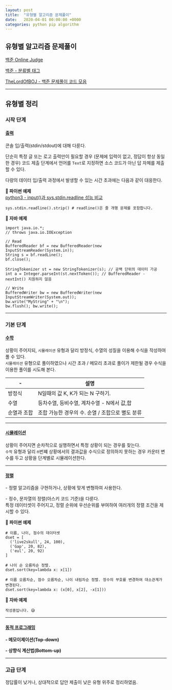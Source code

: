 ```yaml
---
layout: post
title:  "유형별 알고리즘 문제풀이"
date:   2020-04-01 00:00:00 +0000
categories: python pip algorithm
---
```


## 유형별 알고리즘 문제풀이
[백준 Online Judge](https://www.acmicpc.net/)

[백준 - 분류별 태그](https://www.acmicpc.net/problem/tags)

[TheLordOfBOJ - 백준 문제풀이 코드 모음](https://github.com/live2skull/TheLordOfBOJ)

----

## 유형별 정리

### 시작 단계

#### [출력](https://www.acmicpc.net/problem/tag/%EC%B6%9C%EB%A0%A5)

콘솔 입/출력(stdin/stdout)에 대해 다룬다.

단순히 특정 글 또는 로고 출력만이 필요할 경우 (문제에 입력이 없고, 정답이 항상 동일한 경우) 코드 제출 단계에서 언어를 `Text`로 지정하면 소스 코드가 아닌 답 자체를 제출할 수 있다.

다량의 데이터 입/출력 과정에서 발생할 수 있는 시간 초과에는 다음과 같이 대응한다.

**🧭 파이썬 예제**  
[python3 - input()과 sys.stdin.readline 성능 비교](https://stackoverflow.com/questions/22623528/sys-stdin-readline-and-input-which-one-is-faster-when-reading-lines-of-inpu)
```
sys.stdin.readline().strip() # readline()은 줄 개행 문제를 포함합니다.
```

**🧭 자바 예제**
```
import java.io.*;
// throws java.io.IOException

// Read
BufferedReader bf = new BufferedReader(new InputStreamReader(System.in));
String s = bf.readLine();
bf.close();

StringTokenizer st = new StringTokenizer(s); // 공백 단위의 데이터 가공
int a = Integer.parseInt(st.nextToken()); // BufferedReader - nextInt() 지원하지 않음

// Write
BufferedWriter bw = new BufferedWriter(new InputStreamWriter(System.out));
bw.write("MyString" + "\n");
bw.flush(); bw.write();
```


----

### 기본 단계

#### [수학](https://www.acmicpc.net/problem/tag/%EC%B6%9C%EB%A0%A5)

상황이 주어지되, `시뮬레이션` 유형과 달리 방정식, 수열의 성질을 이용해 수식을 작성하여 풀 수 있다.  
`시뮬레이션` 유형으로 풀이하였으나 시간 초과 / 메모리 초과로 풀이가 제한될 경우 수식을 이용한 풀이를 시도해 본다.

|-|설명|
|---|-----|
|방정식|N일때의 값 K, K가 되는 N 구하기.|
|수열|등차수열, 등비수열, 계차수열 - N에서 값,합|
|순열과 조합|조합 가능한 경우의 수. 순열 / 조합으로 별도 분류|

----

#### [시뮬레이션](https://www.acmicpc.net/problem/tag/%EC%8B%9C%EB%AE%AC%EB%A0%88%EC%9D%B4%EC%85%98)

상황이 주어지면 순차적으로 실행하면서 특정 상황이 되는 경우를 찾는다.  
`수학` 유형과 달리 n번쨰 상황에서의 결과값을 수식으로 정의하지 못하는 경우 카운터 변수를 두고 상황을 단계별로 시뮬레이션한다.

----

#### [정렬](https://www.acmicpc.net/problem/tag/%EC%A0%95%EB%A0%AC)



\- 정렬 알고리즘을 구현하거나, 상황에 맞게 변형하여 사용한다.

\- 정수, 문자열의 정렬(아스키 코드 기준)을 다룬다.  
특정 데이터셋이 주어지고, 정렬 순위에 우선순위를 부여하여 여러개의 정렬 조건을 제시할 수 있다.

**🧭 파이썬 예제**
```
# 이름, 나이, 점수의 데이터셋
dset = [
  ('live2skull', 24, 100),
  ('Gap', 20, 82),
  ('eul', 20, 92)
]

# 나이 순 오름차순 정렬.
dset.sort(key=lambda x: x[1])

# 이름 오름차순, 점수 오름차순, 나이 내림차순 정렬. 정수의 부호를 변경하여 대소관계가 변경된다.
dset.sort(key=lambda x: (x[0], x[2], -x[1]))
```

**🧭 자바 예제**
```
작성중입니다. 😅
```

----

#### [동적 프로그래밍](https://www.acmicpc.net/problem/tag/%EB%8B%A4%EC%9D%B4%EB%82%98%EB%AF%B9%20%ED%94%84%EB%A1%9C%EA%B7%B8%EB%9E%98%EB%B0%8D)

**\- 메모이제이션(Top-down)**  


**\- 상향식 계산법(Bottom-up)**  

----

### 고급 단계
정답률이 낮거나, 상대적으로 답안 제출이 낮은 유형 위주로 정리하였음.
